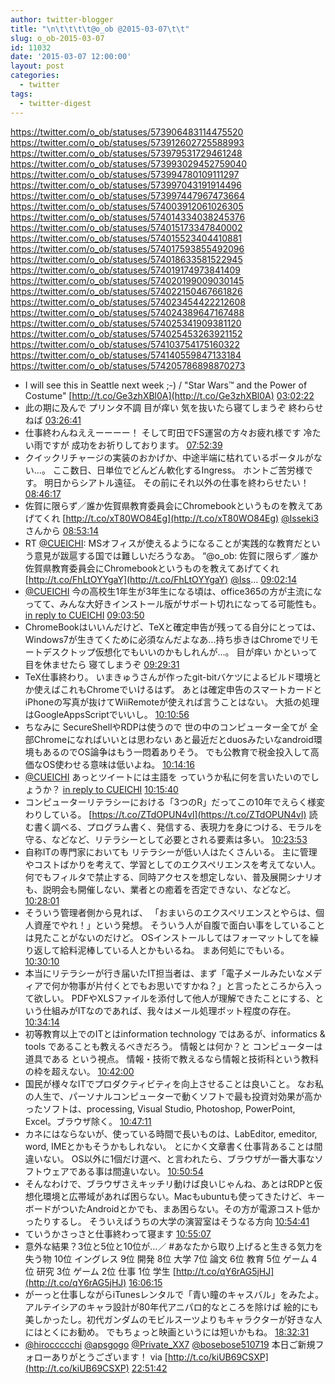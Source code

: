 ```yaml
---
author: twitter-blogger
title: "\n\t\t\t\t@o_ob @2015-03-07\t\t"
slug: o_ob-2015-03-07
id: 11032
date: '2015-03-07 12:00:00'
layout: post
categories:
  - twitter
tags:
  - twitter-digest
---
```


https://twitter.com/o_ob/statuses/573906483114475520 https://twitter.com/o_ob/statuses/573912602725588993 https://twitter.com/o_ob/statuses/573979531729461248 https://twitter.com/o_ob/statuses/573993029452759040 https://twitter.com/o_ob/statuses/573994780109111297 https://twitter.com/o_ob/statuses/573997043191914496 https://twitter.com/o_ob/statuses/573997447967473664 https://twitter.com/o_ob/statuses/574003912061026305 https://twitter.com/o_ob/statuses/574014334038245376 https://twitter.com/o_ob/statuses/574015173347840002 https://twitter.com/o_ob/statuses/574015523404410881 https://twitter.com/o_ob/statuses/574017593855492096 https://twitter.com/o_ob/statuses/574018633581522945 https://twitter.com/o_ob/statuses/574019174973841409 https://twitter.com/o_ob/statuses/574020199009030145 https://twitter.com/o_ob/statuses/574022150467661826 https://twitter.com/o_ob/statuses/574023454422212608 https://twitter.com/o_ob/statuses/574024389647167488 https://twitter.com/o_ob/statuses/574025341909381120 https://twitter.com/o_ob/statuses/574025453263921152 https://twitter.com/o_ob/statuses/574103754175160322 https://twitter.com/o_ob/statuses/574140559847133184 https://twitter.com/o_ob/statuses/574205786898870273  

*   I will see this in Seattle next week ;-) / "Star Wars™ and the Power of Costume" [http://t.co/Ge3zhXBl0A](http://t.co/Ge3zhXBl0A) [03:02:22](https://twitter.com/o_ob/statuses/573906483114475520)
*   此の期に及んで プリンタ不調 目が痒い 気を抜いたら寝てしまうぞ 終わらせねば [03:26:41](https://twitter.com/o_ob/statuses/573912602725588993)
*   仕事終わんねええーーーー！ そして町田でFS運営の方々お疲れ様です 冷たい雨ですが 成功をお祈りしております。 [07:52:39](https://twitter.com/o_ob/statuses/573979531729461248)
*   クイックリチャージの実装のおかげか、中途半端に枯れているポータルがない...。 ここ数日、日単位でどんどん軟化するIngress。 ホントご苦労様です。 明日からシアトル遠征。 その前にそれ以外の仕事を終わらせたい！ [08:46:17](https://twitter.com/o_ob/statuses/573993029452759040)
*   佐賀に限らず／誰か佐賀県教育委員会にChromebookというものを教えてあげてくれ [http://t.co/xT80WO84Eg](http://t.co/xT80WO84Eg) [@Isseki3](https://twitter.com/Isseki3)さんから [08:53:14](https://twitter.com/o_ob/statuses/573994780109111297)
*   RT [@CUEICHI](https://twitter.com/CUEICHI): MSオフィスが使えるようになることが実践的な教育だという意見が跋扈する国では難しいだろうなあ。 “@o_ob: 佐賀に限らず／誰か佐賀県教育委員会にChromebookというものを教えてあげてくれ [http://t.co/FhLtOYYgaY](http://t.co/FhLtOYYgaY) [@Iss](https://twitter.com/Iss)… [09:02:14](https://twitter.com/o_ob/statuses/573997043191914496)
*   [@CUEICHI](https://twitter.com/CUEICHI) 今の高校生1年生が3年生になる頃は、office365の方が主流になってて、みんな大好きインストール版がサポート切れになってる可能性も。 [in reply to CUEICHI](https://twitter.com/CUEICHI/statuses/573996915341193216) [09:03:50](https://twitter.com/o_ob/statuses/573997447967473664)
*   ChromeBookはいいんだけど、TeXと確定申告が残ってる自分にとっては、Windows7が生きてくために必須なんだよなあ...持ち歩きはChromeでリモートデスクトップ仮想化でもいいのかもしれんが...。 目が痒い かといって 目を休ませたら 寝てしまうぞ [09:29:31](https://twitter.com/o_ob/statuses/574003912061026305)
*   TeX仕事終わり。 いまきゅうさんが作ったgit-bitバケツによるビルド環境とか使えばこれもChromeでいけるはず。 あとは確定申告のスマートカードとiPhoneの写真が抜けてWiiRemoteが使えれば言うことはない。 大抵の処理はGoogleAppsScriptでいいし。 [10:10:56](https://twitter.com/o_ob/statuses/574014334038245376)
*   ちなみに SecureShellやRDPは使うので 世の中のコンピューター全てが 全部Chromeになればいいとは思わない あと最近だとduosみたいなandroid環境もあるのでOS論争はもう一悶着ありそう。 でも公教育で税金投入して高価なOS使わせる意味は低いよね。 [10:14:16](https://twitter.com/o_ob/statuses/574015173347840002)
*   [@CUEICHI](https://twitter.com/CUEICHI) あっとツイートには主語を っていうか私に何を言いたいのでしょうか？ [in reply to CUEICHI](https://twitter.com/CUEICHI/statuses/574014996503375872) [10:15:40](https://twitter.com/o_ob/statuses/574015523404410881)
*   コンピューターリテラシーにおける「3つのR」だってこの10年でえらく様変わりしている。 [https://t.co/ZTdOPUN4vl](https://t.co/ZTdOPUN4vl) 読む書く調べる、プログラム書く、発信する、表現力を身につける、モラルを守る、などなど、リテラシーとして必要とされる要素は多い。 [10:23:53](https://twitter.com/o_ob/statuses/574017593855492096)
*   自称ITの専門家においても リテラシーが低い人はたくさんいる。 主に管理やコストばかりを考えて、学習としてのエクスペリエンスを考えてない人。 何でもフィルタで禁止する、同時アクセスを想定しない、普及展開シナリオも、説明会も開催しない、業者との癒着を否定できない、などなど。 [10:28:01](https://twitter.com/o_ob/statuses/574018633581522945)
*   そういう管理者側から見れば、 「おまいらのエクスペリエンスとやらは、個人資産でやれ！」という発想。 そういう人が自腹で面白い事をしていることは見たことがないのだけど。 OSインストールしてはフォーマットしてを繰り返して給料泥棒している人とかもいるね。 まあ何処にでもいる。 [10:30:10](https://twitter.com/o_ob/statuses/574019174973841409)
*   本当にリテラシーが行き届いたIT担当者は、まず「電子メールみたいなメディアで何か物事が片付くとでもお思いですかね？」と言ったところから入って欲しい。 PDFやXLSファイルを添付して他人が理解できたことにする、という仕組みがITなのであれば、我々はメール処理ボット程度の存在。 [10:34:14](https://twitter.com/o_ob/statuses/574020199009030145)
*   初等教育以上でのITとはinformation technology ではあるが、informatics & tools であることも教えるべきだろう。 情報とは何か？と コンピューターは道具である という視点。 情報・技術で教えるなら情報と技術科という教科の枠を超えない。 [10:42:00](https://twitter.com/o_ob/statuses/574022150467661826)
*   国民が様々なITでプロダクティビティを向上させることは良いこと。 なお私の人生で、パーソナルコンピューターで動くソフトで最も投資対効果が高かったソフトは、processing, Visual Studio, Photoshop, PowerPoint, Excel。ブラウザ除く。 [10:47:11](https://twitter.com/o_ob/statuses/574023454422212608)
*   カネにはならないが、使っている時間で長いものは、LabEditor, emeditor, word, IMEとかもそうかもしれない。 とにかく文章書く仕事背あることは間違いない。 OS以外に1個だけ選べ、と言われたら、ブラウザが一番大事なソフトウェアである事は間違いない。 [10:50:54](https://twitter.com/o_ob/statuses/574024389647167488)
*   そんなわけで、ブラウザさえキッチリ動けば良いじゃんね、あとはRDPと仮想化環境と広帯域があれば困らない。Macもubuntuも使ってきたけど、キーボードがついたAndroidとかでも、まあ困らない。その方が電源コスト低かったりするし。 そういえばうちの大学の演習室はそうなる方向 [10:54:41](https://twitter.com/o_ob/statuses/574025341909381120)
*   ていうかさっさと仕事終わって寝ます [10:55:07](https://twitter.com/o_ob/statuses/574025453263921152)
*   意外な結果？3位と5位と10位が…／ #あなたから取り上げると生きる気力を失う物 10位 イングレス 9位 開発 8位 大学 7位 論文 6位 教育 5位 ゲーム 4位 研究 3位 ゲーム 2位 仕事 1位 学生 [http://t.co/qY6rAG5jHJ](http://t.co/qY6rAG5jHJ) [16:06:15](https://twitter.com/o_ob/statuses/574103754175160322)
*   がーっと仕事しながらiTunesレンタルで「青い瞳のキャスバル」をみたよ。 アルテイシアのキャラ設計が80年代アニパロ的なところを除けば 絵的にも美しかったし。初代ガンダムのモビルスーツよりもキャラクターが好きな人にはとくにお勧め。 でもちょっと映画というには短いかもね。 [18:32:31](https://twitter.com/o_ob/statuses/574140559847133184)
*   [@hiroccccchi](https://twitter.com/hiroccccchi) [@apsgogo](https://twitter.com/apsgogo) [@Private_XX7](https://twitter.com/Private_XX7) [@bosebose510719](https://twitter.com/bosebose510719) 本日ご新規フォローありがとうございます！ via [http://t.co/kiUB69CSXP](http://t.co/kiUB69CSXP) [22:51:42](https://twitter.com/o_ob/statuses/574205786898870273)